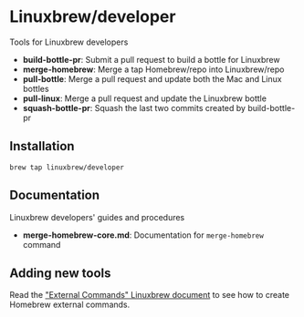 # Linuxbrew/developer

Tools for Linuxbrew developers

+ **build-bottle-pr**: Submit a pull request to build a bottle for Linuxbrew
+ **merge-homebrew**: Merge a tap Homebrew/repo into Linuxbrew/repo
+ **pull-bottle**: Merge a pull request and update both the Mac and Linux bottles
+ **pull-linux**: Merge a pull request and update the Linuxbrew bottle
+ **squash-bottle-pr**: Squash the last two commits created by build-bottle-pr

## Installation

```
brew tap linuxbrew/developer
```

## Documentation

Linuxbrew developers' guides and procedures

+ **merge-homebrew-core.md**: Documentation for `merge-homebrew` command

## Adding new tools

Read the ["External Commands" Linuxbrew document](https://github.com/Homebrew/brew/blob/master/docs/External-Commands.md) to see how to create Homebrew external commands.
